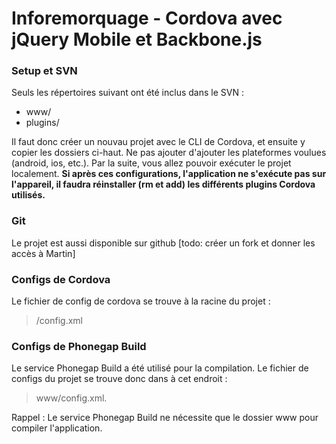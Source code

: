 # Inforemorquage - Cordova avec jQuery Mobile et Backbone.js

### Setup et SVN
Seuls les répertoires suivant ont été inclus dans le SVN : 

  - www/
  - plugins/

Il faut donc créer un nouvau projet avec le CLI de Cordova, et ensuite y copier les dossiers ci-haut. Ne pas ajouter d'ajouter les plateformes voulues (android, ios, etc.). Par la suite, vous allez pouvoir exécuter le projet localement. **Si après ces configurations, l'application ne s'exécute pas sur l'appareil, il faudra réinstaller (rm et add) les différents plugins Cordova utilisés.**

### Git
Le projet est aussi disponible sur github [todo: créer un fork et donner les accès à Martin]

### Configs de Cordova
Le fichier de config de cordova se trouve à la racine du projet : 
> /config.xml


### Configs de Phonegap Build
Le service Phonegap Build a été utilisé pour la compilation. Le fichier de configs du projet se trouve donc dans à cet endroit :  
> www/config.xml.

Rappel : Le service Phonegap Build ne nécessite que le dossier www pour compiler l'application.
